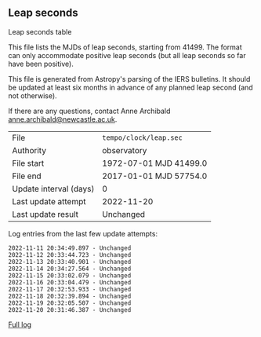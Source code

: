
## Leap seconds

Leap seconds table

This file lists the MJDs of leap seconds, starting from 41499.
The format can only accommodate positive leap seconds (but all
leap seconds so far have been positive).

This file is generated from Astropy's parsing of the IERS
bulletins. It should be updated at least six months in advance
of any planned leap second (and not otherwise).

If there are any questions, contact Anne Archibald
<anne.archibald@newcastle.ac.uk>.

|     |     |
|:--- |:--- |
| File | `tempo/clock/leap.sec` |
| Authority | observatory |
| File start | 1972-07-01 MJD 41499.0 |
| File end | 2017-01-01 MJD 57754.0 |
| Update interval (days) | 0 |
| Last update attempt | 2022-11-20 |
| Last update result | Unchanged |

Log entries from the last few update attempts:
```
2022-11-11 20:34:49.897 - Unchanged
2022-11-12 20:33:44.723 - Unchanged
2022-11-13 20:33:40.901 - Unchanged
2022-11-14 20:34:27.564 - Unchanged
2022-11-15 20:33:02.079 - Unchanged
2022-11-16 20:33:04.479 - Unchanged
2022-11-17 20:32:53.933 - Unchanged
2022-11-18 20:32:39.894 - Unchanged
2022-11-19 20:32:05.507 - Unchanged
2022-11-20 20:31:46.387 - Unchanged
```
[Full log](https://raw.githubusercontent.com/ipta/pulsar-clock-corrections/main/log/tempo/clock/leap.sec.log)
